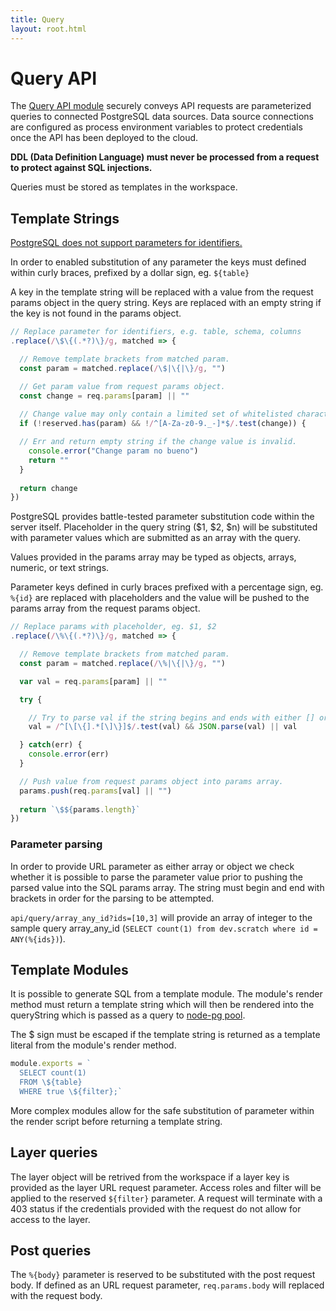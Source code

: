 ```yaml
---
title: Query
layout: root.html
---
```


# Query API

The [Query API module](https://github.com/GEOLYTIX/xyz/blob/development/mod/query.js) securely conveys API requests are parameterized queries to connected PostgreSQL data sources. Data source connections are configured as process environment variables to protect credentials once the API has been deployed to the cloud.

**DDL (Data Definition Language) must never be processed from a request to protect against SQL injections.**

Queries must be stored as templates in the workspace. 

## Template Strings

[PostgreSQL does not support parameters for identifiers.](https://node-postgres.com/features/queries)

In order to enabled substitution of any parameter the keys must defined within curly braces, prefixed by a dollar sign, eg. `${table}`

A key in the template string will be replaced with a value from the request params object in the query string. Keys are replaced with an empty string if the key is not found in the params object.

```javascript
// Replace parameter for identifiers, e.g. table, schema, columns
.replace(/\$\{(.*?)\}/g, matched => {

  // Remove template brackets from matched param.
  const param = matched.replace(/\$|\{|\}/g, "")

  // Get param value from request params object.
  const change = req.params[param] || ""
  
  // Change value may only contain a limited set of whitelisted characters.
  if (!reserved.has(param) && !/^[A-Za-z0-9._-]*$/.test(change)) {

  // Err and return empty string if the change value is invalid.
    console.error("Change param no bueno")
    return ""
  }
  
  return change
})
```

PostgreSQL provides battle-tested parameter substitution code within the server itself. Placeholder in the query string ($1, $2, $n) will be substituted with parameter values which are submitted as an array with the query.

Values provided in the params array may be typed as objects, arrays, numeric, or text strings.

Parameter keys defined in curly braces prefixed with a percentage sign, eg. `%{id}` are replaced with placeholders and the value will be pushed to the params array from the request params object.

```javascript
// Replace params with placeholder, eg. $1, $2
.replace(/\%\{(.*?)\}/g, matched => {

  // Remove template brackets from matched param.
  const param = matched.replace(/\%|\{|\}/g, "")

  var val = req.params[param] || ""

  try {

    // Try to parse val if the string begins and ends with either [] or {}
    val = /^[\[\{].*[\]\}]$/.test(val) && JSON.parse(val) || val

  } catch(err) {
    console.error(err)
  }

  // Push value from request params object into params array.
  params.push(req.params[val] || "")
  
  return `\$${params.length}`
})
```

### Parameter parsing
In order to provide URL parameter as either array or object we check whether it is possible to parse the parameter value prior to pushing the parsed value into the SQL params array. The string must begin and end with brackets in order for the parsing to be attempted.

`api/query/array_any_id?ids=[10,3]` will provide an array of integer to the sample query array_any_id (`SELECT count(1) from dev.scratch where id = ANY(%{ids})`).


## Template Modules

It is possible to generate SQL from a template module. The module's render method must return a template string which will then be rendered into the queryString which is passed as a query to [node-pg pool](https://node-postgres.com/api/pool).

The $ sign must be escaped if the template string is returned as a template literal from the module's render method.

```javascript
module.exports = `
  SELECT count(1)
  FROM \${table}
  WHERE true \${filter};`
```

More complex modules allow for the safe substitution of parameter within the render script before returning a template string.

## Layer queries

The layer object will be retrived from the workspace if a layer key is provided as the layer URL request parameter. Access roles and filter will be applied to the reserved `${filter}` parameter. A request will terminate with a 403 status if the credentials provided with the request do not allow for access to the layer.

## Post queries

The `%{body}` parameter is reserved to be substituted with the post request body. If defined as an URL request parameter, `req.params.body` will replaced with the request body.